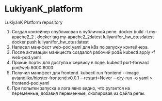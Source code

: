 # LukiyanK_platform
LukiyanK Platform repository
1. Создал контейнер опубликован в публичной репе.
 	docker build -t my-apache2_2 .
 	docker tag my-apache2_2:latest luliyan/for_hw_otus:latest
 	docker push luliyan/for_hw_otus:latest 
2. Написал манифест web-pod.yaml для k8s по запуску контейнера.
3. После активации маницеста создался рабочий pod&
	kubectl apply -f web-pod.yaml
4. Прокин порты для доступа к сервису в поде.
	kubectl port-forward pod/web 8000:8000
5. Получил манифест для frontend.
	kubectl run frontend --image avtandilko/hipster-frontend:v0.0.1 --restart=Never --dry-run -o yaml > frontend-pod.yaml
6. При попытки запуска в лога явно видно, что ругается на переменные, добавил переменные, скопировав из файла репы.

